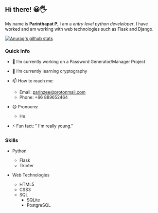 
## Hi there! 😀🖐
My name is **Parinthapat P**, I am a *entry level python develeloper*. I have worked and am working with web technologies such as Flask and Django.


[![Anurag's github stats](https://github-readme-stats.vercel.app/api?username=parinz&count_private=true&show_icons=true)](https://github.com/anuraghazra/github-readme-stats)

### Quick Info
- 🔭 I’m currently working on a Password Generator/Manager Project

- 🌱 I’m currently learning cryptography

- 📫 How to reach me: 
  - Email: parinzee@protonmail.com
  - Phone: +66 889652464
  
- 😄 Pronouns:
  - He
  
- ⚡ Fun fact: " I'm really young."

### Skills

+ Python
  + Flask
  + Tkinter


+ Web Technologies
  + HTML5
  + CSS3
  + SQL
    + SQLite
    + PostgreSQL
  
